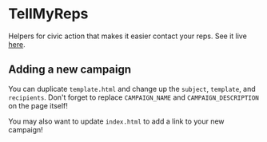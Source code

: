 # TellMyReps
Helpers for civic action that makes it easier contact your reps.
See it live [here](https://tellmyreps.github.io/).

## Adding a new campaign
You can duplicate `template.html` and change up the `subject`, `template`, and `recipients`.
Don't forget to replace `CAMPAIGN_NAME` and `CAMPAIGN_DESCRIPTION` on the page itself!

You may also want to update `index.html` to add a link to your new campaign!
